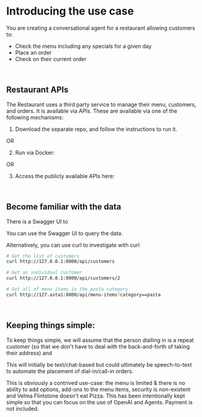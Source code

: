 # Introducing the use case 

You are creating a conversational agent for a restaurant allowing customers
to: 
- Check the menu including any specials for a given day 
- Place an order 
- Check on their current order

<br>

## Restaurant APIs 

The Restaurant uses a third party service to manage their menu, customers,
and orders.   It is available via APIs.   These are available via one of 
the following mechanisms: 

1. Download the separate repo, and follow the instructions to run it. 

OR 

2. Run via Docker: 

OR 

3. Access the publicly available APIs here: 

<br>


## Become familiar with the data 

There is a Swagger UI to 

You can use the Swagger UI to query the data. 

Alternatively, you can use curl to investigate with curl

```bash 
# Get the list of customers 
curl http://127.0.0.1:8000/api/customers

# Get an individual customer 
curl http://127.0.0.1:8000/api/customers/2

# Get all of menu items in the pasta category 
curl http://127.asta1:8000/api/menu-items?category==pasta
```

<br>


## Keeping things simple: 

To keep things simple, we will assume that the person dialling in is a 
repeat customer (so that we don't have to deal with the back-and-forth of 
taking their address) and 

This will 
initially be text/chat-based but could ultimately be speech-to-text to 
automate the placement of dial-in/call-in orders. 

This is obviously a contrived use-case: the menu is limited & there is no 
ability to add options, add-ons to the menu items, security is non-existent 
and Velma Flintstone doesn't eat Pizza. This has been intentionally
kept simple so that you can focus on the use of OpenAI and Agents. 
Payment is not included. 
